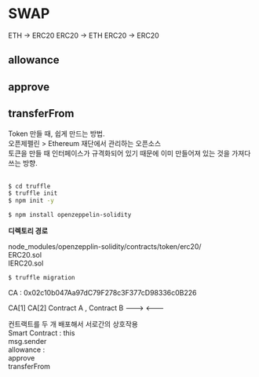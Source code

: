 # SWAP

ETH -> ERC20
ERC20 -> ETH
ERC20 -> ERC20

## allowance

## approve

## transferFrom

Token 만들 때, 쉽게 만드는 방법.
<br>
오픈제펠린 > Ethereum 재단에서 관리하는 오픈소스
<br>
토큰을 만들 때 인터페이스가 규격화되어 있기 때문에 이미 만들어져 있는 것을 가져다 쓰는 방향.
<br>
<br>

```sh
$ cd truffle
$ truffle init
$ npm init -y
```

```sh
$ npm install openzeppelin-solidity
```

**디렉토리 경로**

node_modules/openzepplin-solidity/contracts/token/erc20/
<br>
ERC20.sol
<br>
IERC20.sol
<br>

```sh
$ truffle migration
```

CA : 0x02c10b047Aa97dC79F278c3F377cD98336c0B226
<br>

CA[1] CA[2]
Contract A , Contract B
--->
<---

컨트랙트를 두 개 배포해서 서로간의 상호작용
<br>
Smart Contract : this
<br>
msg.sender
<br>
allowance :
<br>
approve
<br>
transferFrom
<br>
